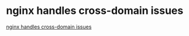 # nginx handles cross-domain issues
[nginx handles cross-domain issues](https://aiwithcloud.com/2022/09/16/nginx_handles_cross_domain_issues/)